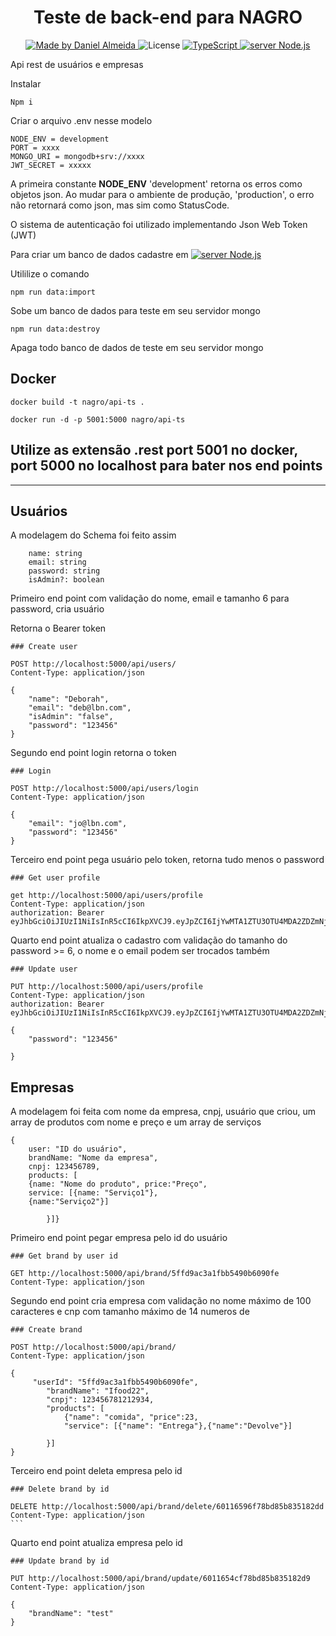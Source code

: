 <h1 align="center">
    Teste de back-end para NAGRO
</h1>

<p align="center">
  <a href="https://www.linkedin.com/in/daniel-viana-almeida/">
    <img 
        alt="Made by Daniel Almeida" 
        src="https://img.shields.io/badge/MADE%20BY-Daniel%20Almeida-%230077b5?style=flat-square&logo=linkedin">
  </a>

  <img alt="License" src="https://img.shields.io/badge/license-MIT-%20brightgreen?style=flat-square&logo=">

  <a href="https://www.typescript.com/">
    <img 
        alt="TypeScript" 
        src="https://img.shields.io/badge/STACK-TypeScript-%230077b5?style=flat-square&logo=TypeScript">
  </a>
  <a href="">
    <img 
        alt="server Node.js" 
        src="https://img.shields.io/badge/Server-Node.js-%23339933?style=flat-square&logo=node.js">
  </a>
  
</p>

Api rest de usuários e empresas

Instalar

```
Npm i
```

Criar o arquivo .env nesse modelo

```
NODE_ENV = development
PORT = xxxx
MONGO_URI = mongodb+srv://xxxx
JWT_SECRET = xxxxx
```

A primeira constante **NODE_ENV** 'development' retorna os erros como objetos json.
Ao mudar para o ambiente de produção, 'production', o erro não retornará como json, mas sim como StatusCode.

O sistema de autenticação foi utilizado implementando Json Web Token (JWT)

Para criar um banco de dados cadastre em <a href="https://cloud.google.com/mongodb">
<img 
        alt="server Node.js" 
        src="https://img.shields.io/badge/WebPage-MongoDB-%23339933?style=flat-square&logo=mongodb">
</a>

Utililize o comando

```
npm run data:import
```

Sobe um banco de dados para teste em seu servidor mongo

```
npm run data:destroy
```

Apaga todo banco de dados de teste em seu servidor mongo

## Docker

```
docker build -t nagro/api-ts .

docker run -d -p 5001:5000 nagro/api-ts
```

## Utilize as extensão .rest port 5001 no docker, port 5000 no localhost para bater nos end points

---

## Usuários

A modelagem do Schema foi feito assim

```
    name: string
    email: string
    password: string
    isAdmin?: boolean
```

Primeiro end point com validação do nome, email e tamanho 6 para password, cria usuário

Retorna o Bearer token

```
### Create user

POST http://localhost:5000/api/users/
Content-Type: application/json

{
	"name": "Deborah",
	"email": "deb@lbn.com",
	"isAdmin": "false",
	"password": "123456"
}
```

Segundo end point login retorna o token

```
### Login

POST http://localhost:5000/api/users/login
Content-Type: application/json

{
	"email": "jo@lbn.com",
	"password": "123456"
}
```

Terceiro end point pega usuário pelo token, retorna tudo menos o password

```
### Get user profile

get http://localhost:5000/api/users/profile
Content-Type: application/json
authorization: Bearer eyJhbGciOiJIUzI1NiIsInR5cCI6IkpXVCJ9.eyJpZCI6IjYwMTA1ZTU3OTU4MDA2ZDZmNjA4YzY2OSIsImlhdCI6MTYxMTY5MzM3NCwiZXhwIjoxNjE0Mjg1Mzc0fQ.9YR_mWWc7SGNOLpYS1tndPh5GXI8oo7WiciehCHXPzA
```

Quarto end point atualiza o cadastro com validação do tamanho do password >= 6, o nome e o email podem ser trocados também

```
### Update user

PUT http://localhost:5000/api/users/profile
Content-Type: application/json
authorization: Bearer eyJhbGciOiJIUzI1NiIsInR5cCI6IkpXVCJ9.eyJpZCI6IjYwMTA1ZTU3OTU4MDA2ZDZmNjA4YzY2OSIsImlhdCI6MTYxMTY5MzM3NCwiZXhwIjoxNjE0Mjg1Mzc0fQ.9YR_mWWc7SGNOLpYS1tndPh5GXI8oo7WiciehCHXPzA

{
	"password": "123456"

}
```

## Empresas

A modelagem foi feita com nome da empresa, cnpj, usuário que criou, um array de produtos com nome e preço e um array de serviços

```
{
    user: "ID do usuário",
    brandName: "Nome da empresa",
    cnpj: 123456789,
    products: [
    {name: "Nome do produto", price:"Preço",
    service: [{name: "Serviço1"},
    {name:"Serviço2"}]

        }]}

```

Primeiro end point pegar empresa pelo id do usuário

```
### Get brand by user id

GET http://localhost:5000/api/brand/5ffd9ac3a1fbb5490b6090fe
Content-Type: application/json
```

Segundo end point cria empresa com validação no nome máximo de 100 caracteres e cnp com tamanho máximo de 14 numeros de

```
### Create brand

POST http://localhost:5000/api/brand/
Content-Type: application/json

{
	 "userId": "5ffd9ac3a1fbb5490b6090fe",
        "brandName": "Ifood22",
        "cnpj": 123456781212934,
        "products": [
            {"name": "comida", "price":23,
            "service": [{"name": "Entrega"},{"name":"Devolve"}]

        }]
}

```

Terceiro end point deleta empresa pelo id

````
### Delete brand by id

DELETE http://localhost:5000/api/brand/delete/60116596f78bd85b835182dd
Content-Type: application/json
```
````

Quarto end point atualiza empresa pelo id

```
### Update brand by id

PUT http://localhost:5000/api/brand/update/6011654cf78bd85b835182d9
Content-Type: application/json

{
	"brandName": "test"
}

```
